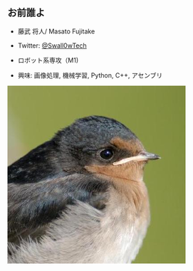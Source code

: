 ## お前誰よ

- 藤武 将人/ Masato Fujitake

- Twitter: [@Swall0wTech](https://twitter.com/Swall0wTech)

- ロボット系専攻（M1)

- 興味: 画像処理, 機械学習, Python, C++, アセンブリ

![Swall0w](assets/images/swall0w.jpg)
